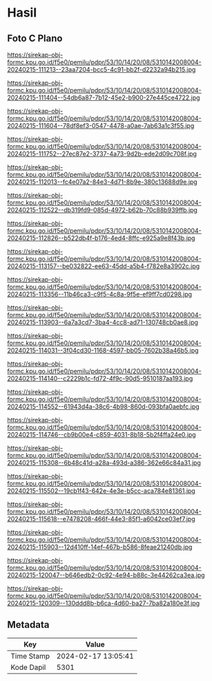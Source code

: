 # Hasil

## Foto C Plano

https://sirekap-obj-formc.kpu.go.id/f5e0/pemilu/pdpr/53/10/14/20/08/5310142008004-20240215-111213--23aa7204-bcc5-4c91-bb2f-d2232a94b215.jpg

https://sirekap-obj-formc.kpu.go.id/f5e0/pemilu/pdpr/53/10/14/20/08/5310142008004-20240215-111404--54db6a87-7b12-45e2-b900-27e445ce4722.jpg

https://sirekap-obj-formc.kpu.go.id/f5e0/pemilu/pdpr/53/10/14/20/08/5310142008004-20240215-111604--78df8ef3-0547-4478-a0ae-7ab63a1c3f55.jpg

https://sirekap-obj-formc.kpu.go.id/f5e0/pemilu/pdpr/53/10/14/20/08/5310142008004-20240215-111752--27ec87e2-3737-4a73-9d2b-ede2d09c708f.jpg

https://sirekap-obj-formc.kpu.go.id/f5e0/pemilu/pdpr/53/10/14/20/08/5310142008004-20240215-112013--fc4e07a2-84e3-4d71-8b9e-380c13688d9e.jpg

https://sirekap-obj-formc.kpu.go.id/f5e0/pemilu/pdpr/53/10/14/20/08/5310142008004-20240215-112522--db319fd9-085d-4972-b62b-70c88b939ffb.jpg

https://sirekap-obj-formc.kpu.go.id/f5e0/pemilu/pdpr/53/10/14/20/08/5310142008004-20240215-112826--b522db4f-b176-4ed4-8ffc-e925a9e8f43b.jpg

https://sirekap-obj-formc.kpu.go.id/f5e0/pemilu/pdpr/53/10/14/20/08/5310142008004-20240215-113157--be032822-ee63-45dd-a5b4-f782e8a3902c.jpg

https://sirekap-obj-formc.kpu.go.id/f5e0/pemilu/pdpr/53/10/14/20/08/5310142008004-20240215-113356--11b46ca3-c9f5-4c8a-9f5e-ef9ff7cd0298.jpg

https://sirekap-obj-formc.kpu.go.id/f5e0/pemilu/pdpr/53/10/14/20/08/5310142008004-20240215-113903--6a7a3cd7-3ba4-4cc8-ad71-130748cb0ae8.jpg

https://sirekap-obj-formc.kpu.go.id/f5e0/pemilu/pdpr/53/10/14/20/08/5310142008004-20240215-114031--3f04cd30-1168-4597-bb05-7602b38a46b5.jpg

https://sirekap-obj-formc.kpu.go.id/f5e0/pemilu/pdpr/53/10/14/20/08/5310142008004-20240215-114140--c2229b1c-fd72-4f9c-90d5-9510187aa193.jpg

https://sirekap-obj-formc.kpu.go.id/f5e0/pemilu/pdpr/53/10/14/20/08/5310142008004-20240215-114552--61943d4a-38c6-4b98-860d-093bfa0aebfc.jpg

https://sirekap-obj-formc.kpu.go.id/f5e0/pemilu/pdpr/53/10/14/20/08/5310142008004-20240215-114746--cb9b00e4-c859-4031-8b18-5b2f4ffa24e0.jpg

https://sirekap-obj-formc.kpu.go.id/f5e0/pemilu/pdpr/53/10/14/20/08/5310142008004-20240215-115308--6b48c41d-a28a-493d-a386-362e66c84a31.jpg

https://sirekap-obj-formc.kpu.go.id/f5e0/pemilu/pdpr/53/10/14/20/08/5310142008004-20240215-115502--19cb1f43-642e-4e3e-b5cc-aca784e81361.jpg

https://sirekap-obj-formc.kpu.go.id/f5e0/pemilu/pdpr/53/10/14/20/08/5310142008004-20240215-115618--e7478208-466f-44e3-85f1-a6042ce03ef7.jpg

https://sirekap-obj-formc.kpu.go.id/f5e0/pemilu/pdpr/53/10/14/20/08/5310142008004-20240215-115903--12d410ff-14ef-467b-b586-8feae21240db.jpg

https://sirekap-obj-formc.kpu.go.id/f5e0/pemilu/pdpr/53/10/14/20/08/5310142008004-20240215-120047--b646edb2-0c92-4e94-b88c-3e44262ca3ea.jpg

https://sirekap-obj-formc.kpu.go.id/f5e0/pemilu/pdpr/53/10/14/20/08/5310142008004-20240215-120309--130ddd8b-b6ca-4d60-ba27-7ba82a180e3f.jpg


## Metadata

| Key        | Value               |
| ---------- | ------------------- |
| Time Stamp | 2024-02-17 13:05:41 |
| Kode Dapil | 5301                |



